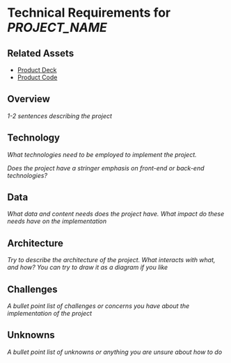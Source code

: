 # Technical Requirements for _PROJECT_NAME_

## Related Assets

- [Product Deck](_LINK_TO_YOUR_TEAM_DECK_HERE)
- [Product Code](_LINK_TO_YOUR_TEAM_CODE_REPOSITORY_HERE)

## Overview

_1-2 sentences describing the project_

## Technology

_What technologies need to be employed to implement the project._

_Does the project have a stringer emphasis on front-end or back-end technologies?_

## Data

_What data and content needs does the project have. What impact do these needs have on the implementation_

## Architecture

_Try to describe the architecture of the project. What interacts with what, and how? You can try to draw it as a diagram if you like_

## Challenges

_A bullet point list of challenges or concerns you have about the implementation of the project_

## Unknowns

_A bullet point list of unknowns or anything you are unsure about how to do_
